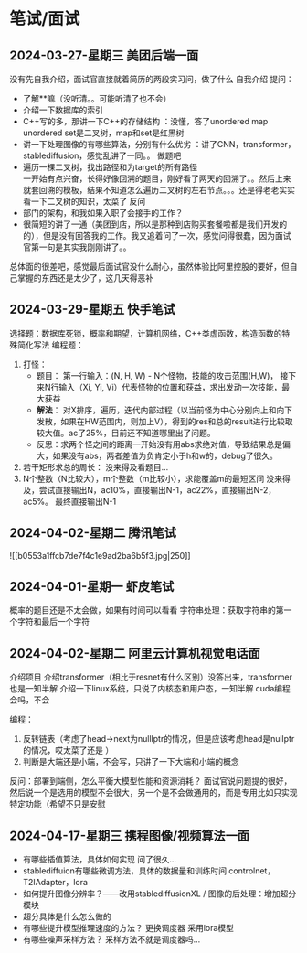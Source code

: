
# 笔试/面试
## 2024-03-27-星期三 美团后端一面
没有先自我介绍，面试官直接就着简历的两段实习问，做了什么
自我介绍
提问：
- 了解**嘛（没听清。。可能听清了也不会）
- 介绍一下数据库的索引
- C++写的多，那讲一下C++的存储结构  ：没懂，答了unordered map unordered set是二叉树，map和set是红黑树
- 讲一下处理图像的有哪些算法，分别有什么优劣  ：讲了CNN，transformer，stablediffusion，感觉乱讲了一同。。
做题吧
- 遍历一棵二叉树，找出路径和为target的所有路径  
  一开始有点兴奋，长得好像回溯的题目，刚好看了两天的回溯了。。然后上来就套回溯的模板，结果不知道怎么遍历二叉树的左右节点。。。还是得老老实实看一下二叉树的知识，太菜了
反问  
- 部门的架构，和我如果入职了会接手的工作？  
- 很简短的讲了一通（美团到店，所以是那种到店购买套餐啦都是我们开发的的），但是没有回答我的工作。我又追着问了一次，感觉问得很蠢，因为面试官第一句是其实我刚刚讲了。。

总体面的很差吧，感觉最后面试官没什么耐心，虽然体验比阿里控股的要好，但自己掌握的东西还是太少了，这几天得恶补
## 2024-03-29-星期五 快手笔试
选择题：数据库死锁，概率和期望，计算机网络，C++类虚函数，构造函数的特殊简化写法
编程题：
1. 打怪：
   - 题目： 第一行输入：(N, H, W) - N个怪物，技能的攻击范围(H,W)， 接下来N行输入（Xi, Yi, Vi）代表怪物的位置和获益，求出发动一次技能，最大获益
   - **解法**： 对X排序，遍历，迭代内部过程（以当前怪为中心分别向上和向下发散，如果在HW范围内，则加上V），得到的res和总的result进行比较取较大值。ac了25%，目前还不知道哪里出了问题。
   - 反思：求两个怪之间的距离一开始没有用abs求绝对值，导致结果总是偏大，如果没有abs，两者差值为负肯定小于h和w的，debug了很久。
2. 若干矩形求总的周长：
   没来得及看题目...
3. N个整数（N比较大），m个整数（m比较小），求能覆盖m的最短区间
   没来得及，尝试直接输出N，ac10%，直接输出N-1，ac22%，直接输出N-2，ac5%。
   最终直接输出N-1

## 2024-04-02-星期二 腾讯笔试
![[b0553a1ffcb7de7f4c1e9ad2ba6b5f3.jpg|250]]

## 2024-04-01-星期一 虾皮笔试
概率的题目还是不太会做，如果有时间可以看看
字符串处理：获取字符串的第一个字符和最后一个字符

## 2024-04-02-星期二 阿里云计算机视觉电话面
介绍项目
介绍transformer（相比于resnet有什么区别）没答出来，transformer也是一知半解
介绍一下linux系统，只说了内核态和用户态，一知半解
cuda编程会吗，不会

编程：
1. 反转链表（考虑了head->next为nulllptr的情况，但是应该考虑head是nullptr的情况，哎太菜了还是 ）
2. 判断是大端还是小端，不会写，只讲了一下大端和小端的概念


反问：部署到端侧，怎么平衡大模型性能和资源消耗？
面试官说问题提的很好，然后说一个是选用的模型不会很大，另一个是不会做通用的，而是专用比如只实现特定功能（希望不只是安慰

## 2024-04-17-星期三 携程图像/视频算法一面
- 有哪些插值算法，具体如何实现
  问了很久...
- stablediffuion有哪些微调方法，具体的数据量和训练时间
  controlnet，T2IAdapter，lora
- 如何提升图像分辨率？——改用stablediffusionXL / 图像的后处理：增加超分模块
- 超分具体是什么怎么做的
- 有哪些提升模型推理速度的方法？
  更换调度器
  采用lora模型
- 有哪些噪声采样方法？
  采样方法不就是调度器吗...

